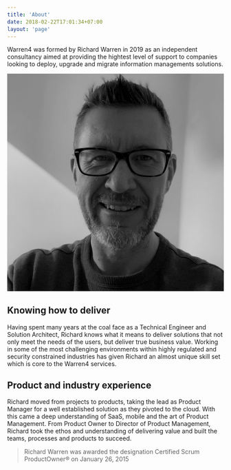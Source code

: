 ```yaml
---
title: 'About'
date: 2018-02-22T17:01:34+07:00
layout: 'page'
---
```


Warren4 was formed by Richard Warren in 2019 as an independent consultancy aimed at providing the hightest level of support to companies looking to deploy, upgrade and migrate information managements solutions.

![Richard Warren](/images/rwarren.jpeg)

## Knowing how to deliver

Having spent many years at the coal face as a Technical Engineer and Solution Architect, Richard knows what it means to deliver solutions that not only meet the needs of the users, but deliver true business value. Working in some of the most challenging environments within highly regulated and security constrained industries has given Richard an almost unique skill set which is core to the Warren4 services.

## Product and industry experience

Richard moved from projects to products, taking the lead as Product Manager for a well established solution as they pivoted to the cloud.  With this came a deep understanding of SaaS, mobile and the art of Product Management. From Product Owner to Director of Product Management, Richard took the ethos and understanding of delivering value and built the teams, processes and products to succeed.

> Richard Warren was awarded the designation Certified Scrum ProductOwner® on January 26, 2015